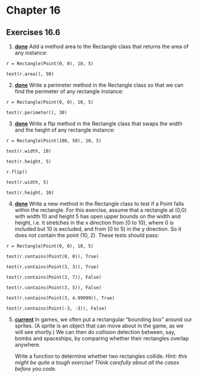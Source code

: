 # Chapter 16


## Exercises 16.6
1. **[done](https://github.com/ptsiampas/Exercises_Learning_Python3/blob/master/Exercises_Learning_Python3/16_Classes_and_Objects_Diggin_a_Little_Deeper/Exercise_16_6_1.py)** Add a method area to the Rectangle class that returns the area of any instance:
```
r = Rectangle(Point(0, 0), 10, 5)

test(r.area(), 50)
```
2. **[done](https://github.com/ptsiampas/Exercises_Learning_Python3/blob/master/Exercises_Learning_Python3/16_Classes_and_Objects_Diggin_a_Little_Deeper/Exercise_16_6_2.py)** Write a perimeter method in the Rectangle class so that we can find the perimeter of
any rectangle instance:
```
r = Rectangle(Point(0, 0), 10, 5)

test(r.perimeter(), 30)
```
3. **[done](https://github.com/ptsiampas/Exercises_Learning_Python3/blob/master/Exercises_Learning_Python3/16_Classes_and_Objects_Diggin_a_Little_Deeper/Exercise_16_6_3.py)** Write a flip method in the Rectangle class that swaps the width and the height of any
rectangle instance:
```
r = Rectangle(Point(100, 50), 10, 5)

test(r.width, 10)

test(r.height, 5)

r.flip()

test(r.width, 5)

test(r.height, 10)
```
4. **[done](https://github.com/ptsiampas/Exercises_Learning_Python3/blob/master/Exercises_Learning_Python3/16_Classes_and_Objects_Diggin_a_Little_Deeper/Exercise_16_6_4.py)** Write a new method in the Rectangle class to test if a Point falls within the rectangle. For
this exercise, assume that a rectangle at (0,0) with width 10 and height 5 has open upper
bounds on the width and height, i.e. it stretches in the x direction from [0 to 10), where 0
is included but 10 is excluded, and from [0 to 5) in the y direction. So it does not contain
the point (10, 2). These tests should pass:
```
r = Rectangle(Point(0, 0), 10, 5)

test(r.contains(Point(0, 0)), True)

test(r.contains(Point(3, 3)), True)

test(r.contains(Point(3, 7)), False)

test(r.contains(Point(3, 5)), False)

test(r.contains(Point(3, 4.99999)), True)

test(r.contains(Point(-3, -3)), False)
```
5. **[current](https://github.com/ptsiampas/Exercises_Learning_Python3/blob/master/Exercises_Learning_Python3/16_Classes_and_Objects_Diggin_a_Little_Deeper/Exercise_16_6_5.py)** In games, we often put a rectangular “bounding box” around our sprites. (A sprite is an
object that can move about in the game, as we will see shortly.) We can then do collision
detection between, say, bombs and spaceships, by comparing whether their rectangles
overlap anywhere.

   Write a function to determine whether two rectangles collide. _Hint: this might be quite a
tough exercise! Think carefully about all the cases before you code_.
